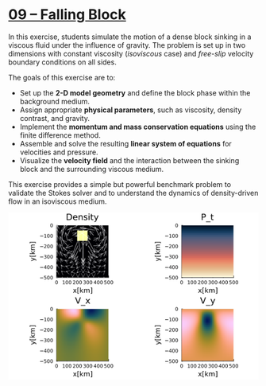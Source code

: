 # [09 – Falling Block](https://github.com/GeoSci-FFM/GeoModBox.jl/blob/main/exercises/09_2D_Falling_Block_en.ipynb)

In this exercise, students simulate the motion of a dense block sinking in a viscous fluid under the influence of gravity. The problem is set up in two dimensions with constant viscosity (*isoviscous* case) and *free-slip* velocity boundary conditions on all sides.  

The goals of this exercise are to:  
- Set up the **2-D model geometry** and define the block phase within the background medium.  
- Assign appropriate **physical parameters**, such as viscosity, density contrast, and gravity.  
- Implement the **momentum and mass conservation equations** using the finite difference method.  
- Assemble and solve the resulting **linear system of equations** for velocities and pressure.  
- Visualize the **velocity field** and the interaction between the sinking block and the surrounding viscous medium.  

This exercise provides a simple but powerful benchmark problem to validate the Stokes solver and to understand the dynamics of density-driven flow in an isoviscous medium.  

![Exercise09](../../assets/09_FallingBlock_Instantan.png)